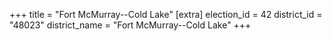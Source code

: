 +++
title = "Fort McMurray--Cold Lake"
[extra]
election_id = 42
district_id = "48023"
district_name = "Fort McMurray--Cold Lake"
+++
